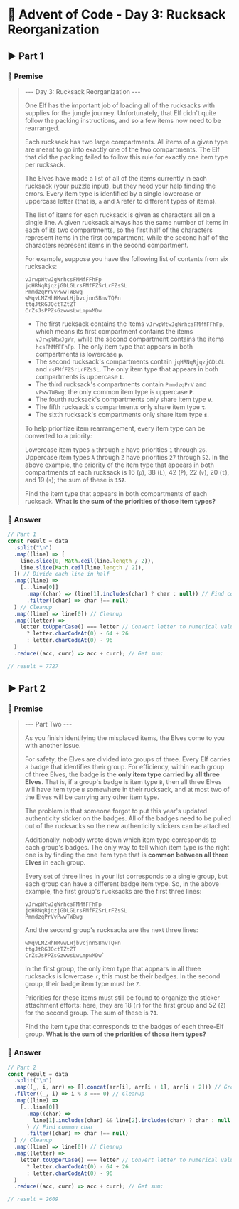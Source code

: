 # 🎄 Advent of Code - Day 3: Rucksack Reorganization

## ▶ Part 1

### 📜 Premise

> --- Day 3: Rucksack Reorganization ---
>
> One Elf has the important job of loading all of the rucksacks with supplies for the jungle journey. Unfortunately, that Elf didn't quite follow the packing instructions, and so a few items now need to be rearranged.
>
> Each rucksack has two large compartments. All items of a given type are meant to go into exactly one of the two compartments. The Elf that did the packing failed to follow this rule for exactly one item type per rucksack.
>
> The Elves have made a list of all of the items currently in each rucksack (your puzzle input), but they need your help finding the errors. Every item type is identified by a single lowercase or uppercase letter (that is, `a` and `A` refer to different types of items).
>
> The list of items for each rucksack is given as characters all on a single line. A given rucksack always has the same number of items in each of its two compartments, so the first half of the characters represent items in the first compartment, while the second half of the characters represent items in the second compartment.
>
> For example, suppose you have the following list of contents from six rucksacks:
>
> ```
> vJrwpWtwJgWrhcsFMMfFFhFp
> jqHRNqRjqzjGDLGLrsFMfFZSrLrFZsSL
> PmmdzqPrVvPwwTWBwg
> wMqvLMZHhHMvwLHjbvcjnnSBnvTQFn
> ttgJtRGJQctTZtZT
> CrZsJsPPZsGzwwsLwLmpwMDw
> ```
>
> - The first rucksack contains the items `vJrwpWtwJgWrhcsFMMfFFhFp`, which means its first compartment contains the items `vJrwpWtwJgWr`, while the second compartment contains the items `hcsFMMfFFhFp`. The only item type that appears in both compartments is lowercase **`p`**.
> - The second rucksack's compartments contain `jqHRNqRjqzjGDLGL` and `rsFMfFZSrLrFZsSL`. The only item type that appears in both compartments is uppercase **`L`**.
> - The third rucksack's compartments contain `PmmdzqPrV` and `vPwwTWBwg`; the only common item type is uppercase **`P`**.
> - The fourth rucksack's compartments only share item type **`v`**.
> - The fifth rucksack's compartments only share item type **`t`**.
> - The sixth rucksack's compartments only share item type **`s`**.
>
> To help prioritize item rearrangement, every item type can be converted to a priority:
>
> Lowercase item types `a` through `z` have priorities `1` through `26`.
> Uppercase item types `A` through `Z` have priorities `27` through `52`.
> In the above example, the priority of the item type that appears in both compartments of each rucksack is 16 (`p`), 38 (`L`), 42 (`P`), 22 (`v`), 20 (`t`), and 19 (`s`); the sum of these is **`157`**.
>
> Find the item type that appears in both compartments of each rucksack. **What is the sum of the priorities of those item types?**

### 📝 Answer

```javascript
// Part 1
const result = data
  .split("\n")
  .map((line) => [
    line.slice(0, Math.ceil(line.length / 2)),
    line.slice(Math.ceil(line.length / 2)),
  ]) // Divide each line in half
  .map((line) =>
    [...line[0]]
      .map((char) => (line[1].includes(char) ? char : null)) // Find common char
      .filter((char) => char !== null)
  ) // Cleanup
  .map((line) => line[0]) // Cleanup
  .map((letter) =>
    letter.toUpperCase() === letter // Convert letter to numerical value
      ? letter.charCodeAt(0) - 64 + 26
      : letter.charCodeAt(0) - 96
  )
  .reduce((acc, curr) => acc + curr); // Get sum;

// result = 7727
```

## ▶ Part 2

### 📜 Premise

> --- Part Two ---
>
> As you finish identifying the misplaced items, the Elves come to you with another issue.
>
> For safety, the Elves are divided into groups of three. Every Elf carries a badge that identifies their group. For efficiency, within each group of three Elves, the badge is the **only item type carried by all three Elves**. That is, if a group's badge is item type `B`, then all three Elves will have item type `B` somewhere in their rucksack, and at most two of the Elves will be carrying any other item type.
>
> The problem is that someone forgot to put this year's updated authenticity sticker on the badges. All of the badges need to be pulled out of the rucksacks so the new authenticity stickers can be attached.
>
> Additionally, nobody wrote down which item type corresponds to each group's badges. The only way to tell which item type is the right one is by finding the one item type that is **common between all three Elves** in each group.
>
> Every set of three lines in your list corresponds to a single group, but each group can have a different badge item type. So, in the above example, the first group's rucksacks are the first three lines:
>
> ```
> vJrwpWtwJgWrhcsFMMfFFhFp
> jqHRNqRjqzjGDLGLrsFMfFZSrLrFZsSL
> PmmdzqPrVvPwwTWBwg
> ```
>
> And the second group's rucksacks are the next three lines:
>
> ```
> wMqvLMZHhHMvwLHjbvcjnnSBnvTQFn
> ttgJtRGJQctTZtZT
> CrZsJsPPZsGzwwsLwLmpwMDw`
> ```
>
> In the first group, the only item type that appears in all three rucksacks is lowercase `r`; this must be their badges. In the second group, their badge item type must be `Z`.
>
> Priorities for these items must still be found to organize the sticker attachment efforts: here, they are 18 (`r`) for the first group and 52 (`Z`) for the second group. The sum of these is **`70`**.
>
> Find the item type that corresponds to the badges of each three-Elf group. **What is the sum of the priorities of those item types?**

### 📝 Answer

```javascript
// Part 2
const result = data
  .split("\n")
  .map((_, i, arr) => [].concat(arr[i], arr[i + 1], arr[i + 2])) // Group each 3 lines together
  .filter((_, i) => i % 3 === 0) // Cleanup
  .map((line) =>
    [...line[0]]
      .map((char) =>
        line[1].includes(char) && line[2].includes(char) ? char : null
      ) // Find common char
      .filter((char) => char !== null)
  ) // Cleanup
  .map((line) => line[0]) // Cleanup
  .map((letter) =>
    letter.toUpperCase() === letter // Convert letter to numerical value
      ? letter.charCodeAt(0) - 64 + 26
      : letter.charCodeAt(0) - 96
  )
  .reduce((acc, curr) => acc + curr); // Get sum;

// result = 2609
```

